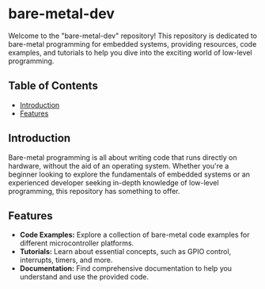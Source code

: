 # bare-metal-dev

Welcome to the "bare-metal-dev" repository! This repository is dedicated to bare-metal programming for embedded systems, providing resources, code examples, and tutorials to help you dive into the exciting world of low-level programming.

## Table of Contents

- [Introduction](#introduction)
- [Features](#features)

## Introduction

Bare-metal programming is all about writing code that runs directly on hardware, without the aid of an operating system. Whether you're a beginner looking to explore the fundamentals of embedded systems or an experienced developer seeking in-depth knowledge of low-level programming, this repository has something to offer.

## Features

- **Code Examples:** Explore a collection of bare-metal code examples for different microcontroller platforms.
- **Tutorials:** Learn about essential concepts, such as GPIO control, interrupts, timers, and more.
- **Documentation:** Find comprehensive documentation to help you understand and use the provided code.
